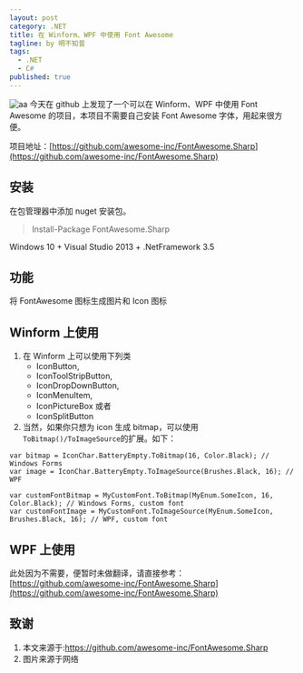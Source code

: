 ```yaml
---
layout: post
category: .NET
title: 在 Winform、WPF 中使用 Font Awesome
tagline: by 明不知昔
tags: 
  - .NET
  - C#
published: true
---
```

![aa](https://timgsa.baidu.com/timg?image&quality=80&size=b9999_10000&sec=1575367038265&di=c1b4abb41c717a4beded451e572b88ba&imgtype=jpg&src=http%3A%2F%2Fimg1.imgtn.bdimg.com%2Fit%2Fu%3D3016701716%2C3766993118%26fm%3D214%26gp%3D0.jpg)
今天在 github 上发现了一个可以在 Winform、WPF 中使用 Font Awesome 的项目，本项目不需要自己安装 Font Awesome 字体，用起来很方便。

<!--more-->

项目地址：[https://github.com/awesome-inc/FontAwesome.Sharp](https://github.com/awesome-inc/FontAwesome.Sharp)

## 安装

在包管理器中添加 nuget 安装包。

> Install-Package FontAwesome.Sharp 

Windows 10 + Visual Studio 2013 + .NetFramework 3.5

## 功能

将 FontAwesome 图标生成图片和 Icon 图标

## Winform 上使用

1. 在 Winform 上可以使用下列类
    * IconButton,
    * IconToolStripButton,
    * IconDropDownButton,
    * IconMenuItem,
    * IconPictureBox 或者
    * IconSplitButton
2. 当然，如果你只想为 icon 生成 bitmap，可以使用`ToBitmap()/ToImageSource`的扩展。如下：
```
var bitmap = IconChar.BatteryEmpty.ToBitmap(16, Color.Black); // Windows Forms
var image = IconChar.BatteryEmpty.ToImageSource(Brushes.Black, 16); // WPF

var customFontBitmap = MyCustomFont.ToBitmap(MyEnum.SomeIcon, 16, Color.Black); // Windows Forms, custom font
var customFontImage = MyCustomFont.ToImageSource(MyEnum.SomeIcon, Brushes.Black, 16); // WPF, custom font
```

## WPF 上使用

此处因为不需要，便暂时未做翻译，请直接参考：[https://github.com/awesome-inc/FontAwesome.Sharp](https://github.com/awesome-inc/FontAwesome.Sharp)

## 致谢

1. 本文来源于:https://github.com/awesome-inc/FontAwesome.Sharp
2. 图片来源于网络